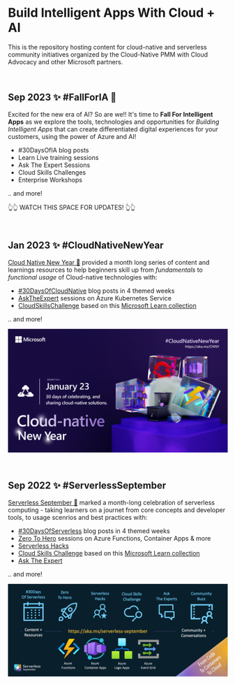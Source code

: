 <!--
Copyright (c) Microsoft Corporation.

Licensed under the Creative Commons Attribution 4.0 International (CC-BY-4.0) license.
-->

# Build Intelligent Apps With Cloud + AI

This is the repository hosting content for cloud-native and serverless community initiatives organized by the Cloud-Native PMM with Cloud Advocacy and other Microsoft partners.


<br/>


## Sep 2023 ✨ #FallForIA 🤖

Excited for the new era of AI? So are we!! It's time to **Fall For Intelligent Apps** as we explore the tools, technologies and opportunities for _Building Intelligent Apps_ that can create differentiated digital experiences for your customers, using the power of Azure and AI!
 - #30DaysOfIA blog posts
 - Learn Live training sessions
 - Ask The Expert Sessions
 - Cloud Skills Challenges
 - Enterprise Workshops 

.. and more! 

👆👆 WATCH THIS SPACE FOR UPDATES! 👆👆

<br/>



## Jan 2023 ✨ #CloudNativeNewYear 

[Cloud Native New Year 🥳](https://azure.github.io/Cloud-Native/New-Year/) provided a month long series of content and learnings resources to help beginners skill up from _fundamentals_ to _functional usage_ of Cloud-native technologies with:
 - [#30DaysOfCloudNative](https://azure.github.io/Cloud-Native/cnny-2023/cnny-kickoff) blog posts in 4 themed weeks
 - [AskTheExpert](https://azure.github.io/Cloud-Native/New-Year/ate/) sessions on Azure Kubernetes Service
 - [CloudSkillsChallenge](https://learn.microsoft.com/en-us/training/challenges?id=a0e385b9-f970-4182-b2e2-3b4619b6c356&WT.mc_id=javascript-84290-ninarasi) based on this [Microsoft Learn collection](https://learn.microsoft.com/en-us/users/cloudskillschallenge/collections/xkwnh4nzo5y6?WT.mc_id=javascript-84290-ninarasi)

.. and more! 

![Welcome to Cloud-native New Year!](./assets/cnny-event-card.png)


<br/>

## Sep 2022 ✨  #ServerlessSeptember 

[Serverless September 🍂](https://azure.github.io/Cloud-Native/serverless-september) marked a month-long celebration of serverless computing - taking learners on a journet from core concepts and developer tools, to usage scenrios and best practices with:
 - [#30DaysOfServerless](https://azure.github.io/Cloud-Native/blog) blog posts in 4 themed weeks
 - [Zero To Hero](https://azure.github.io/Cloud-Native/serverless-september/ZeroToHero/) sessions on Azure Functions, Container Apps & more
 - [Serverless Hacks](https://azure.github.io/Cloud-Native/serverless-september/ServerlessHacks/)
 - [Cloud Skills Challenge](https://learn.microsoft.com/en-us/training/challenges?id=b950cd7a-d456-46ab-81ba-3bd1ad86dc1c&WT.mc_id=javascript-99907-ninarasi) based on this [Microsoft Learn collection](https://learn.microsoft.com/en-us/users/cloudskillschallenge/collections/25m3hkzxygde?WT.mc_id=javascript-84290-ninarasi)
 - [Ask The Expert](https://azure.github.io/Cloud-Native/serverless-september/AskTheExpert/)

.. and more! 

![Welcome to Serverless September!](./assets/serverless-event-card.png)